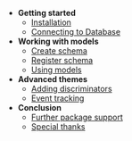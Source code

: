 * **Getting started**
    * [Installation](/ru-ru/?id=Установка)
    * [Connecting to Database](/ru-ru/?id=Подключение-к-базе-данных)
* **Working with models**
    * [Create schema](/ru-ru/?id=Создание-схемы)
    * [Register schema](/ru-ru/?id=Регистрация-схемы)
    * [Using models](/ru-ru/?id=Использование-полученных-моделей)
* **Advanced themes**
  * [Adding discriminators](/ru-ru/?id=Добавление-дискриминаторов)
  * [Event tracking](/ru-ru/?id=Трекинг-событий)
* **Conclusion**
  * [Further package support](/ru-ru/?id=Дальнейшая-поддержка-пакета)
  * [Special thanks](/ru-ru/?id=Особые-благодарности)
